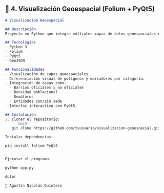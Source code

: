 ## 📌 4. Visualización Geoespacial (Folium + PyQt5)  

```markdown
# Visualización Geoespacial

## Descripción
Proyecto en Python que integra múltiples capas de datos geoespaciales en un mapa interactivo utilizando Folium y PyQt5.

## Tecnologías
- Python 3
- Folium
- PyQt5
- GeoJSON

## Funcionalidades
- Visualización de capas geoespaciales.
- Diferenciación visual de polígonos y marcadores por categoría.
- Integración de capas como:
  - Barrios oficiales y no oficiales
  - Densidad poblacional
  - Semáforos
  - Entidades con/sin sede
- Interfaz interactiva con PyQt5.

## Instalación
1. Clonar el repositorio:
   ```bash
   git clone https://github.com/tuusuario/visualizacion-geoespacial.git

Instalar dependencias:

pip install folium PyQt5


Ejecutar el programa:

python app.py

Autor

👤 Agustín Nicolás Quintero
